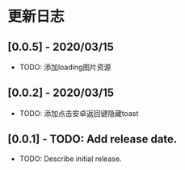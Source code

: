 # 更新日志

## [0.0.5] - 2020/03/15
* TODO: 添加loading图片资源

## [0.0.2] - 2020/03/15
* TODO: 添加点击安卓返回键隐藏toast

## [0.0.1] - TODO: Add release date.
* TODO: Describe initial release.
